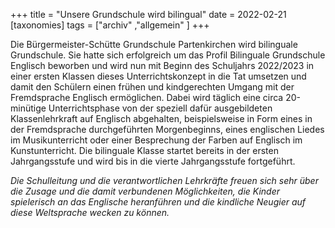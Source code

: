 +++
title = "Unsere Grundschule wird bilingual"
date = 2022-02-21
[taxonomies]
tags = ["archiv" ,"allgemein" ]
+++

Die Bürgermeister-Schütte Grundschule Partenkirchen wird bilinguale Grundschule. Sie hatte sich erfolgreich um das Profil Bilinguale Grundschule Englisch beworben und wird nun mit Beginn des Schuljahrs 2022/2023 in einer ersten Klassen dieses Unterrichtskonzept in die Tat umsetzen und damit den Schülern einen frühen und kindgerechten Umgang mit der Fremdsprache Englisch ermöglichen. Dabei wird täglich eine circa 20-minütige Unterrichtsphase von der speziell dafür ausgebildeten Klassenlehrkraft auf Englisch abgehalten, beispielsweise in Form eines in der Fremdsprache durchgeführten Morgenbeginns, eines englischen Liedes im Musikunterricht oder einer Besprechung der Farben auf Englisch im Kunstunterricht. Die bilinguale Klasse startet bereits in der ersten Jahrgangsstufe und wird bis in die vierte Jahrgangsstufe fortgeführt.

_Die Schulleitung und die verantwortlichen Lehrkräfte freuen sich sehr über die Zusage und die damit verbundenen Möglichkeiten, die Kinder spielerisch an das Englische heranführen und die kindliche Neugier auf diese Weltsprache wecken zu können._
